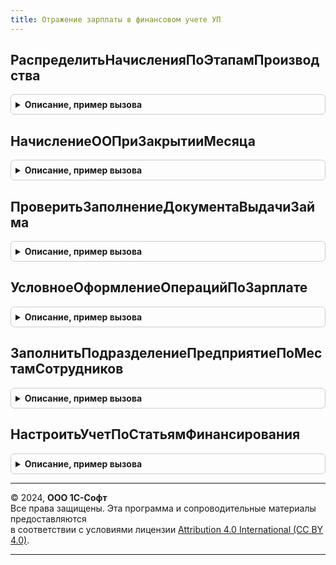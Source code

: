 ```yaml
---
title: Отражение зарплаты в финансовом учете УП
---
```



## РаспределитьНачисленияПоЭтапамПроизводства
<details style="margin: 1em 0; padding: 0.5em; border: 1px solid #ccc; border-radius: 6px;">

<summary style="font-weight: bold; cursor: pointer;">Описание, пример вызова</summary>

```bsl

Функция РаспределитьНачисленияПоЭтапамПроизводства(Параметры) Экспорт
```

Пример вызова
```bsl
Результат = ОтражениеЗарплатыВФинансовомУчетеУП.РаспределитьНачисленияПоЭтапамПроизводства(Параметры) 
```
</details>

## НачислениеООПриЗакрытииМесяца
<details style="margin: 1em 0; padding: 0.5em; border: 1px solid #ccc; border-radius: 6px;">

<summary style="font-weight: bold; cursor: pointer;">Описание, пример вызова</summary>

```bsl

// Формирует документ начисления оценочных обязательств по отпускам за период по указанной организации. Вызывается
// при автоматическом выполнении операций закрытия месяца.
//
// Параметры:
//   Организации - СправочникСсылка.Организации - Организация, по которой формируется документ
//   Период - Дата - Период, за который формируется документ.
//
Процедура НачислениеООПриЗакрытииМесяца(Организации, Период) Экспорт
```

Пример вызова
```bsl
ОтражениеЗарплатыВФинансовомУчетеУП.НачислениеООПриЗакрытииМесяца(Организации, Период) 
```
</details>

## ПроверитьЗаполнениеДокументаВыдачиЗайма
<details style="margin: 1em 0; padding: 0.5em; border: 1px solid #ccc; border-radius: 6px;">

<summary style="font-weight: bold; cursor: pointer;">Описание, пример вызова</summary>

```bsl

// Процедура выполняет проверку заполнения расшифровки платежа в документах выдачи займа сотруднику.
//
// Параметры:
//   ДокументОбъект - ДокументОбъект.РасходныйКассовыйОрдер,
//                    ДокументОбъект.ЗаявкаНаРасходованиеДенежныхСредств,
//                    ДокументОбъект.СписаниеБезналичныхДенежныхСредств - проверяемый документ
//   Отказ - Булево - признак отказа от проведения документа.
//
Процедура ПроверитьЗаполнениеДокументаВыдачиЗайма(ДокументОбъект, Отказ) Экспорт
```

Пример вызова
```bsl
ОтражениеЗарплатыВФинансовомУчетеУП.ПроверитьЗаполнениеДокументаВыдачиЗайма(ДокументОбъект, Отказ) 
```
</details>

## УсловноеОформлениеОперацийПоЗарплате
<details style="margin: 1em 0; padding: 0.5em; border: 1px solid #ccc; border-radius: 6px;">

<summary style="font-weight: bold; cursor: pointer;">Описание, пример вызова</summary>

```bsl

// Устанавливает условное оформление операций по зарплате.
//
// Параметры:
//    УсловноеОформление - ЭлементУсловногоОформления - Коллекция элементов условного оформления формы;
//    ПутьКДанным        - Строка - Полное название объекта требующего условного оформления;
//    ЭлементФормы       - ЭлементФормы - элемент формы, в котором отображаются данные.
//
Процедура УсловноеОформлениеОперацийПоЗарплате(УсловноеОформление, ПутьКДанным, ЭлементФормы) Экспорт
```

Пример вызова
```bsl
ОтражениеЗарплатыВФинансовомУчетеУП.УсловноеОформлениеОперацийПоЗарплате(УсловноеОформление, ПутьКДанным, ЭлементФормы) 
```
</details>

## ЗаполнитьПодразделениеПредприятиеПоМестамСотрудников
<details style="margin: 1em 0; padding: 0.5em; border: 1px solid #ccc; border-radius: 6px;">

<summary style="font-weight: bold; cursor: pointer;">Описание, пример вызова</summary>

```bsl

// Добавляет в таблицу резервов отпусков колонку "Подразделение" и заполняет ее по
// кадровым данным сотрудников.
//
// Параметры:
//   ТаблицаРезервов   - ТаблицаЗначений - Таблица значений резервов отпусков;
//   ПериодРегистрации - Дата - Дата, на которую необходимо получить подразделение сотрудника.
//
Процедура ЗаполнитьПодразделениеПредприятиеПоМестамСотрудников(ТаблицаРезервов, ПериодРегистрации) Экспорт
```

Пример вызова
```bsl
ОтражениеЗарплатыВФинансовомУчетеУП.ЗаполнитьПодразделениеПредприятиеПоМестамСотрудников(ТаблицаРезервов, ПериодРегистрации) 
```
</details>

## НастроитьУчетПоСтатьямФинансирования
<details style="margin: 1em 0; padding: 0.5em; border: 1px solid #ccc; border-radius: 6px;">

<summary style="font-weight: bold; cursor: pointer;">Описание, пример вызова</summary>

```bsl

// Отключает учет по статьям финансирования, если используется.
// В ERP учет по статьям финансирования не предусмотрен.
Процедура НастроитьУчетПоСтатьямФинансирования() Экспорт
```

Пример вызова
```bsl
ОтражениеЗарплатыВФинансовомУчетеУП.НастроитьУчетПоСтатьямФинансирования() 
```
</details>

---

© 2024, **ООО 1С-Софт**  
Все права защищены. Эта программа и сопроводительные материалы предоставляются  
в соответствии с условиями лицензии [Attribution 4.0 International (CC BY 4.0)](https://creativecommons.org/licenses/by/4.0/legalcode).

---
